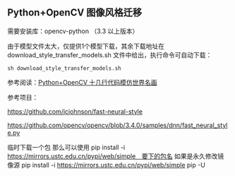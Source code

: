 ## Python+OpenCV 图像风格迁移

需要安装库：opencv-python （3.3 以上版本）

由于模型文件太大，仅提供1个模型下载，其余下载地址在 download_style_transfer_models.sh 文件中给出，执行命令可自动下载：

`sh download_style_transfer_models.sh`



参考阅读：[Python+OpenCV 十几行代码模仿世界名画](https://mp.weixin.qq.com/s/DITIb4a-yZxH2XtpmXhxZg)




参考项目：

https://github.com/jcjohnson/fast-neural-style

https://github.com/opencv/opencv/blob/3.4.0/samples/dnn/fast_neural_style.py


临时下载一个包
那么可以使用
pip install -i https://mirrors.ustc.edu.cn/pypi/web/simple　要下的包名
如果是永久修改镜像源
pip install -i https://mirrors.ustc.edu.cn/pypi/web/simple pip -U
